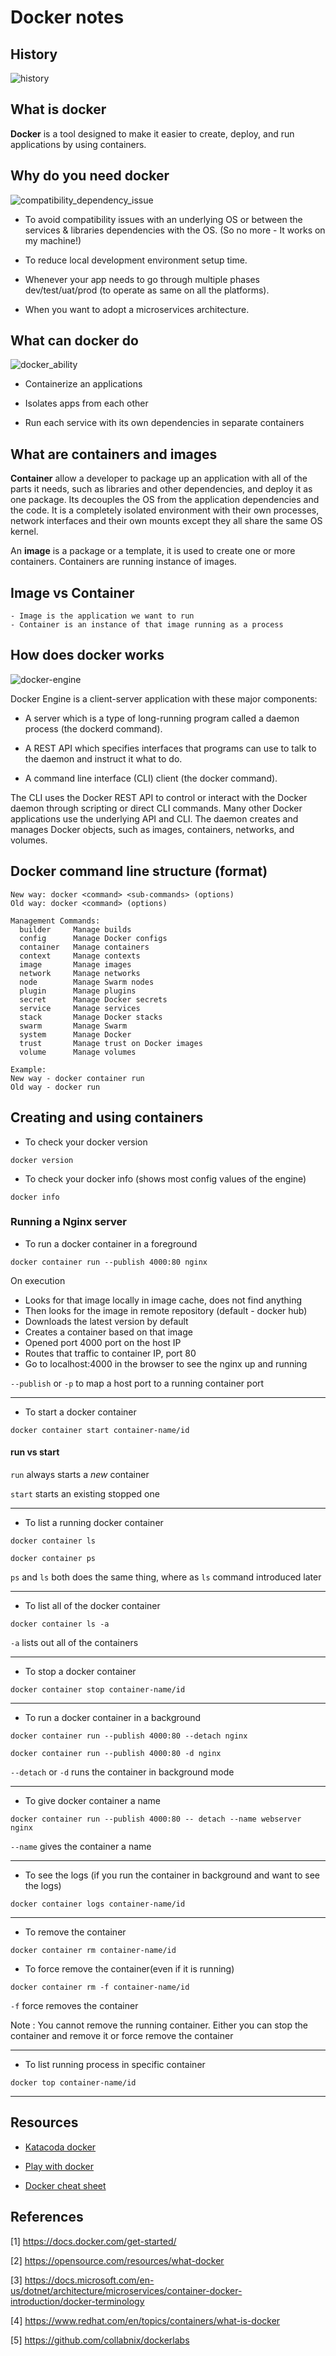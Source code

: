 # Docker notes

## History

![history](/img/history.png)

## What is docker

**Docker** is a tool designed to make it easier to create, deploy, and run applications by using containers.

## Why do you need docker

![compatibility_dependency_issue](/img/compatibility_dependency_issue.jpg)

* To avoid compatibility issues with an underlying OS or between the services & libraries dependencies with the OS. (So no more - It works on my machine!)

* To reduce local development environment setup time.

* Whenever your app needs to go through multiple phases dev/test/uat/prod (to operate as same on all the platforms).

* When you want to adopt a microservices architecture.

## What can docker do

![docker_ability](/img/docker_ability.jpg)

* Containerize an applications

* Isolates apps from each other

* Run each service with its own dependencies in separate containers

## What are containers and images

**Container** allow a developer to package up an application with all of the parts it needs, such as libraries and other dependencies, and deploy it as one package. Its decouples the OS from the application dependencies and the code. It is a completely isolated environment with their own processes, network interfaces and their own mounts except they all share the same OS kernel.

An **image** is a package or a template, it is used to create one or more containers. Containers are running instance of images.

## Image vs Container

```text
- Image is the application we want to run
- Container is an instance of that image running as a process
```

## How does docker works

![docker-engine](/img/docker-engine-components-flow.png)

Docker Engine is a client-server application with these major components:

* A server which is a type of long-running program called a daemon process (the dockerd command).

* A REST API which specifies interfaces that programs can use to talk to the daemon and instruct it what to do.

* A command line interface (CLI) client (the docker command).

The CLI uses the Docker REST API to control or interact with the Docker daemon through scripting or direct CLI commands. Many other Docker applications use the underlying API and CLI. The daemon creates and manages Docker objects, such as images, containers, networks, and volumes.

## Docker command line structure (format)

```text
New way: docker <command> <sub-commands> (options)
Old way: docker <command> (options)

Management Commands:
  builder     Manage builds
  config      Manage Docker configs
  container   Manage containers
  context     Manage contexts
  image       Manage images
  network     Manage networks
  node        Manage Swarm nodes
  plugin      Manage plugins
  secret      Manage Docker secrets
  service     Manage services
  stack       Manage Docker stacks
  swarm       Manage Swarm
  system      Manage Docker
  trust       Manage trust on Docker images
  volume      Manage volumes

Example:
New way - docker container run
Old way - docker run
```

## Creating and using containers

* To check your docker version

```docker
docker version
```

* To check your docker info (shows most config values of the engine)

```docker
docker info
```

### Running a Nginx server

* To run a docker container in a foreground

```docker
docker container run --publish 4000:80 nginx
```

On execution

* Looks for that image locally in image cache, does not find anything
* Then looks for the image in remote repository (default - docker hub)
* Downloads the latest version by default
* Creates a container based on that image
* Opened port 4000 port on the host IP
* Routes that traffic to container IP, port 80
* Go to localhost:4000 in the browser to see the nginx up and running

`--publish` or `-p` to map a host port to a running container port

---

* To start a docker container

```docker
docker container start container-name/id
```

#### run vs start

`run` always starts a *new* container

`start` starts an existing stopped one

---

* To list a running docker container

```docker
docker container ls
```

```docker
docker container ps
```

`ps` and `ls` both does the same thing, where as `ls` command introduced later

---

* To list all of the docker container

```docker
docker container ls -a
```

`-a` lists out all of the containers

---

* To stop a docker container

```docker
docker container stop container-name/id
```

---

* To run a docker container in a background

```docker
docker container run --publish 4000:80 --detach nginx
```

```docker
docker container run --publish 4000:80 -d nginx
```

`--detach` or `-d` runs the container in background mode

---

* To give docker container a name

```docker
docker container run --publish 4000:80 -- detach --name webserver nginx
```

`--name` gives the container a name

---

* To see the logs (if you run the container in background and want to see the logs)

```docker
docker container logs container-name/id
```

---

* To remove the container

```docker
docker container rm container-name/id
```

* To force remove the container(even if it is running)

```docker
docker container rm -f container-name/id
```

`-f` force removes the container

Note : You cannot remove the running container. Either you can stop the container and remove it or force remove the container

---

* To list running process in specific container

```docker
docker top container-name/id
```

---

## Resources

* [Katacoda docker](https://www.katacoda.com/courses/container-runtimes)

* [Play with docker](https://labs.play-with-docker.com/)

* [Docker cheat sheet](http://dockerlabs.collabnix.com/docker/cheatsheet/)

## References

[1] <https://docs.docker.com/get-started/>

[2] <https://opensource.com/resources/what-docker>

[3] <https://docs.microsoft.com/en-us/dotnet/architecture/microservices/container-docker-introduction/docker-terminology>

[4] <https://www.redhat.com/en/topics/containers/what-is-docker>

[5] <https://github.com/collabnix/dockerlabs>
